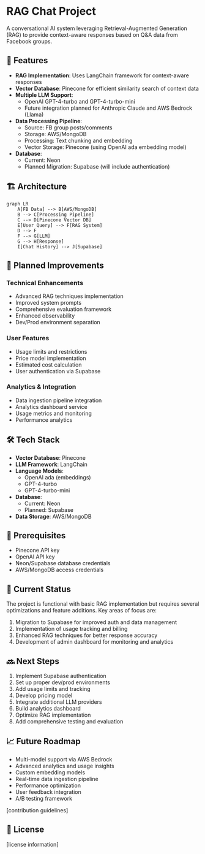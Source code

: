 # RAG Chat Project

A conversational AI system leveraging Retrieval-Augmented Generation (RAG) to provide context-aware responses based on Q&A data from Facebook groups.

## 🌟 Features

- **RAG Implementation**: Uses LangChain framework for context-aware responses
- **Vector Database**: Pinecone for efficient similarity search of context data
- **Multiple LLM Support**: 
  - OpenAI GPT-4-turbo and GPT-4-turbo-mini
  - Future integration planned for Anthropic Claude and AWS Bedrock (Llama)
- **Data Processing Pipeline**:
  - Source: FB group posts/comments
  - Storage: AWS/MongoDB
  - Processing: Text chunking and embedding
  - Vector Storage: Pinecone (using OpenAI ada embedding model)
- **Database**: 
  - Current: Neon
  - Planned Migration: Supabase (will include authentication)

## 🏗️ Architecture

```mermaid
graph LR
    A[FB Data] --> B[AWS/MongoDB]
    B --> C[Processing Pipeline]
    C --> D[Pinecone Vector DB]
    E[User Query] --> F[RAG System]
    D --> F
    F --> G[LLM]
    G --> H[Response]
    I[Chat History] --> J[Supabase]
```

## 🚀 Planned Improvements

### Technical Enhancements
- Advanced RAG techniques implementation
- Improved system prompts
- Comprehensive evaluation framework
- Enhanced observability
- Dev/Prod environment separation

### User Features
- Usage limits and restrictions
- Price model implementation
- Estimated cost calculation
- User authentication via Supabase

### Analytics & Integration
- Data ingestion pipeline integration
- Analytics dashboard service
- Usage metrics and monitoring
- Performance analytics

## 🛠️ Tech Stack

- **Vector Database**: Pinecone
- **LLM Framework**: LangChain
- **Language Models**:
  - OpenAI ada (embeddings)
  - GPT-4-turbo
  - GPT-4-turbo-mini
- **Database**: 
  - Current: Neon
  - Planned: Supabase
- **Data Storage**: AWS/MongoDB

## 📝 Prerequisites

- Pinecone API key
- OpenAI API key
- Neon/Supabase database credentials
- AWS/MongoDB access credentials

## 🔄 Current Status

The project is functional with basic RAG implementation but requires several optimizations and feature additions. Key areas of focus are:

1. Migration to Supabase for improved auth and data management
2. Implementation of usage tracking and billing
3. Enhanced RAG techniques for better response accuracy
4. Development of admin dashboard for monitoring and analytics

## 🔜 Next Steps

1. Implement Supabase authentication
2. Set up proper dev/prod environments
3. Add usage limits and tracking
4. Develop pricing model
5. Integrate additional LLM providers
6. Build analytics dashboard
7. Optimize RAG implementation
8. Add comprehensive testing and evaluation

## 📈 Future Roadmap

- Multi-model support via AWS Bedrock
- Advanced analytics and usage insights
- Custom embedding models
- Real-time data ingestion pipeline
- Performance optimization
- User feedback integration
- A/B testing framework

<!-- ## 🤝 Contributing -->

[contribution guidelines]

## 📄 License

[license information]
